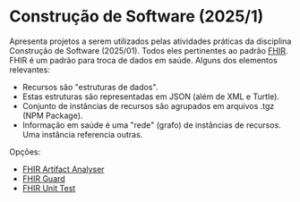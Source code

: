 # Construção de Software (2025/1)

Apresenta projetos a serem utilizados pelas atividades práticas da disciplina Construção de Software (2025/01). Todos eles pertinentes
ao padrão [FHIR](https://hl7.org/fhir/R4). FHIR é um padrão para troca de dados em saúde. Alguns dos elementos relevantes:

- Recursos são "estruturas de dados".
- Estas estruturas são representadas em JSON (além de XML e Turtle).
- Conjunto de instâncias de recursos são agrupados em arquivos .tgz (NPM Package).
- Informação em saúde é uma "rede" (grafo) de instâncias de recursos. Uma instância referencia outras. 

Opções:

- [FHIR Artifact Analyser](faa.md)
- [FHIR Guard](fg.md)
- [FHIR Unit Test](fut.md)
